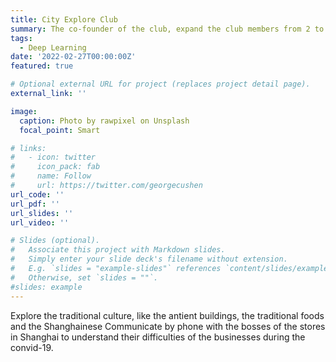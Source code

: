 ```yaml
---
title: City Explore Club
summary: The co-founder of the club, expand the club members from 2 to 16. Grade 10-12, September 2021-present
tags:
  - Deep Learning
date: '2022-02-27T00:00:00Z'
featured: true

# Optional external URL for project (replaces project detail page).
external_link: ''

image:
  caption: Photo by rawpixel on Unsplash
  focal_point: Smart

# links:
#   - icon: twitter
#     icon_pack: fab
#     name: Follow
#     url: https://twitter.com/georgecushen
url_code: ''
url_pdf: ''
url_slides: ''
url_video: ''

# Slides (optional).
#   Associate this project with Markdown slides.
#   Simply enter your slide deck's filename without extension.
#   E.g. `slides = "example-slides"` references `content/slides/example-slides.md`.
#   Otherwise, set `slides = ""`.
#slides: example
---
```


Explore the traditional culture, like the antient buildings, the traditional foods and the Shanghainese Communicate by phone with the bosses of the stores in Shanghai to understand their difficulties of the businesses during the convid-19.
